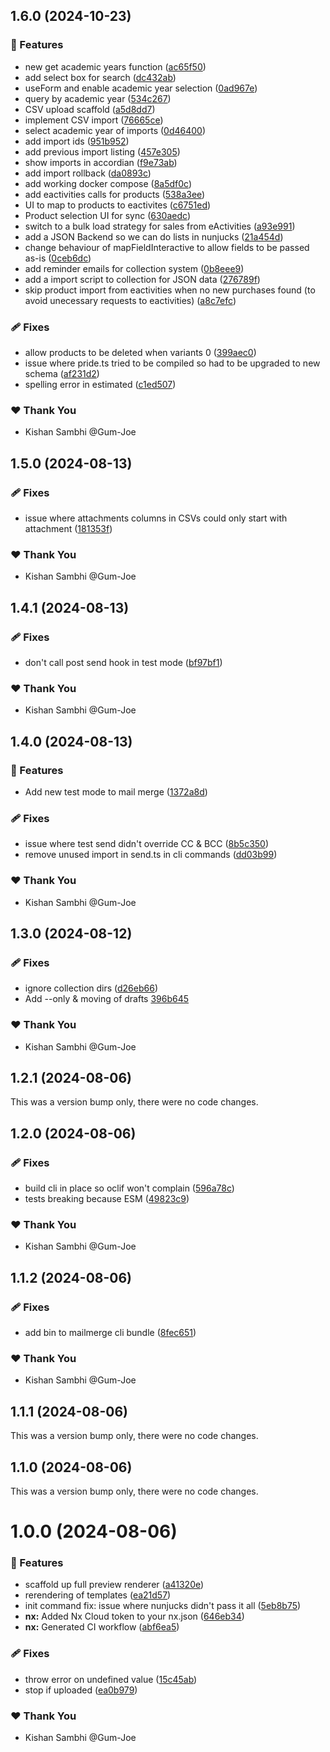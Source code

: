 ## 1.6.0 (2024-10-23)


### 🚀 Features

- new get academic years function ([ac65f50](https://github.com/icdocsoc/docsoc-tools/commit/ac65f50))
- add select box for search ([dc432ab](https://github.com/icdocsoc/docsoc-tools/commit/dc432ab))
- useForm and enable academic year selection ([0ad967e](https://github.com/icdocsoc/docsoc-tools/commit/0ad967e))
- query by academic year ([534c267](https://github.com/icdocsoc/docsoc-tools/commit/534c267))
- CSV upload scaffold ([a5d8dd7](https://github.com/icdocsoc/docsoc-tools/commit/a5d8dd7))
- implement CSV import ([76665ce](https://github.com/icdocsoc/docsoc-tools/commit/76665ce))
- select academic year of imports ([0d46400](https://github.com/icdocsoc/docsoc-tools/commit/0d46400))
- add import ids ([951b952](https://github.com/icdocsoc/docsoc-tools/commit/951b952))
- add previous import listing ([457e305](https://github.com/icdocsoc/docsoc-tools/commit/457e305))
- show imports in accordian ([f9e73ab](https://github.com/icdocsoc/docsoc-tools/commit/f9e73ab))
- add import rollback ([da0893c](https://github.com/icdocsoc/docsoc-tools/commit/da0893c))
- add working docker compose ([8a5df0c](https://github.com/icdocsoc/docsoc-tools/commit/8a5df0c))
- add eactivities calls for products ([538a3ee](https://github.com/icdocsoc/docsoc-tools/commit/538a3ee))
- UI to map to products to eactivites ([c6751ed](https://github.com/icdocsoc/docsoc-tools/commit/c6751ed))
- Product selection UI for sync ([630aedc](https://github.com/icdocsoc/docsoc-tools/commit/630aedc))
- switch to a bulk load strategy for sales from eActivities ([a93e991](https://github.com/icdocsoc/docsoc-tools/commit/a93e991))
- add a JSON Backend so we can do lists in nunjucks ([21a454d](https://github.com/icdocsoc/docsoc-tools/commit/21a454d))
- change behaviour of mapFieldInteractive to allow fields to be passed as-is ([0ceb6dc](https://github.com/icdocsoc/docsoc-tools/commit/0ceb6dc))
- add reminder emails for collection system ([0b8eee9](https://github.com/icdocsoc/docsoc-tools/commit/0b8eee9))
- add a import script to collection for JSON data ([276789f](https://github.com/icdocsoc/docsoc-tools/commit/276789f))
- skip product import from eactivities when no new purchases found (to avoid unecessary requests to eactivities) ([a8c7efc](https://github.com/icdocsoc/docsoc-tools/commit/a8c7efc))

### 🩹 Fixes

- allow products to be deleted when variants 0 ([399aec0](https://github.com/icdocsoc/docsoc-tools/commit/399aec0))
- issue where pride.ts tried to be compiled so had to be upgraded to new schema ([af231d2](https://github.com/icdocsoc/docsoc-tools/commit/af231d2))
- spelling error in estimated ([c1ed507](https://github.com/icdocsoc/docsoc-tools/commit/c1ed507))

### ❤️  Thank You

- Kishan Sambhi @Gum-Joe

## 1.5.0 (2024-08-13)


### 🩹 Fixes

- issue where attachments columns in CSVs could only start with attachment ([181353f](https://github.com/icdocsoc/docsoc-tools/commit/181353f))

### ❤️  Thank You

- Kishan Sambhi @Gum-Joe

## 1.4.1 (2024-08-13)


### 🩹 Fixes

- don't call post send hook in test mode ([bf97bf1](https://github.com/icdocsoc/docsoc-tools/commit/bf97bf1))

### ❤️  Thank You

- Kishan Sambhi @Gum-Joe

## 1.4.0 (2024-08-13)


### 🚀 Features

- Add new test mode to mail merge ([1372a8d](https://github.com/icdocsoc/docsoc-tools/commit/1372a8d))

### 🩹 Fixes

- issue where test send didn't override CC & BCC ([8b5c350](https://github.com/icdocsoc/docsoc-tools/commit/8b5c350))
- remove unused import in send.ts in cli commands ([dd03b99](https://github.com/icdocsoc/docsoc-tools/commit/dd03b99))

### ❤️  Thank You

- Kishan Sambhi @Gum-Joe

## 1.3.0 (2024-08-12)

### 🩹 Fixes

-   ignore collection dirs ([d26eb66](https://github.com/icdocsoc/docsoc-tools/commit/d26eb66))
-   Add --only & moving of drafts [396b645](https://github.com/icdocsoc/docsoc-tools/commit/396b645)

### ❤️ Thank You

-   Kishan Sambhi @Gum-Joe

## 1.2.1 (2024-08-06)

This was a version bump only, there were no code changes.

## 1.2.0 (2024-08-06)

### 🩹 Fixes

-   build cli in place so oclif won't complain ([596a78c](https://github.com/icdocsoc/docsoc-tools/commit/596a78c))
-   tests breaking because ESM ([49823c9](https://github.com/icdocsoc/docsoc-tools/commit/49823c9))

### ❤️ Thank You

-   Kishan Sambhi @Gum-Joe

## 1.1.2 (2024-08-06)

### 🩹 Fixes

-   add bin to mailmerge cli bundle ([8fec651](https://github.com/icdocsoc/docsoc-tools/commit/8fec651))

### ❤️ Thank You

-   Kishan Sambhi @Gum-Joe

## 1.1.1 (2024-08-06)

This was a version bump only, there were no code changes.

## 1.1.0 (2024-08-06)

This was a version bump only, there were no code changes.

# 1.0.0 (2024-08-06)

### 🚀 Features

-   scaffold up full preview renderer ([a41320e](https://github.com/icdocsoc/docsoc-tools/commit/a41320e))
-   rerendering of templates ([ea21d57](https://github.com/icdocsoc/docsoc-tools/commit/ea21d57))
-   init command fix: issue where nunjucks didn't pass it all ([5eb8b75](https://github.com/icdocsoc/docsoc-tools/commit/5eb8b75))
-   **nx:** Added Nx Cloud token to your nx.json ([646eb34](https://github.com/icdocsoc/docsoc-tools/commit/646eb34))
-   **nx:** Generated CI workflow ([abf6ea5](https://github.com/icdocsoc/docsoc-tools/commit/abf6ea5))

### 🩹 Fixes

-   throw error on undefined value ([15c45ab](https://github.com/icdocsoc/docsoc-tools/commit/15c45ab))
-   stop if uploaded ([ea0b979](https://github.com/icdocsoc/docsoc-tools/commit/ea0b979))

### ❤️ Thank You

-   Kishan Sambhi @Gum-Joe
